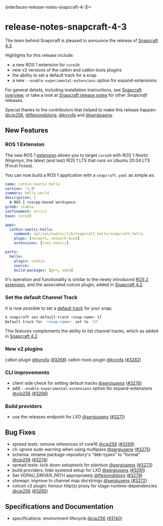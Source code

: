 (interfaces-release-notes-snapcraft-4-3)=
# release-notes-snapcraft-4-3

The team behind Snapcraft is pleased to announce the release of [Snapcraft 4.3](https://github.com/snapcore/snapcraft/releases/tag/4.3). 

Highlights for this release include:
* a new ROS 1 extension for `core20`
* new v2 versions of the catkin and catkin-tools plugins
* the ability to set a default track for a snap
* a new  `--enable-experimental-extensions` option for expand-extensions

For general details, including installation instructions, see [Snapcraft overview](https://forum.snapcraft.io/t/snapcraft-overview/8940), or take a look at [Snapcraft release notes](https://forum.snapcraft.io/t/snapcraft-release-notes/10721) for other  *Snapcraft*  releases.

Special thanks to the contributors that helped to make this release happen: [@cjp256](https://github.com/cjp256), [@flexiondotorg](https://github.com/flexiondotorg), [@kyrofa](https://github.com/kyrofa) and [@sergiusens](https://github.com/sergiusens).

## New Features

### ROS 1 Extension

The new ROS 1 [extension](/) allows you to target `core20` with ROS 1 _Noetic Ninjemys_, the latest (and last) ROS 1 LTS that runs on Ubuntu 20.04 LTS (Focal Fossa).

You can now build a ROS 1 application with a  `snapcraft.yaml`  as simple as:

```yaml
name: catkin-noetic-hello
version: "1.0"
summary: hello world
description: |
  A ROS 1 roscpp-based workspace.
grade: stable
confinement: strict
base: core20

apps:
  catkin-noetic-hello:
    command: opt/ros/noetic/lib/snapcraft_hello/snapcraft_hello
    plugs: [network, network-bind]
    extensions: [ros1-noetic]

parts:
  hello:
    plugin: catkin
    source: .
    build-packages: [g++, make]
```

It's operation and functionality is similar to the newly introduced [ROS 2 extension](/), and the associated colcon plugin, added in [Snapcraft 4.2](/interfaces/release-notes-snapcraft-4-2).

### Set the default Channel Track

It is now possible to set a [default track](/) for your snap: 

```bash
$ snapcraft set-default-track <snap-name> 17
Default track for '<snap-name>' set to '17'
```

This features complements the ability to list channel tracks, which as added in [Snapcraft 4.2](/interfaces/release-notes-snapcraft-4-2).

### New v2 plugins

catkin plugin [@kyrofa](https://github.com/kyrofa) ([#3268](https://github.com/snapcore/snapcraft/pull/3268))
catkin-tools plugin [@kyrofa](https://github.com/kyrofa) ([#3282](https://github.com/snapcore/snapcraft/pull/3282))

### CLI improvements

* client side check for setting default tracks [@sergiusens](https://github.com/sergiusens) ([#3278](https://github.com/snapcore/snapcraft/pull/3278))
* add `--enable-experimental-extensions` option for expand-extensions [@cjp256](https://github.com/cjp256) ([#3266](https://github.com/snapcore/snapcraft/pull/3266))

### Build providers

* use the releases endpoint for LXD [@sergiusens](https://github.com/sergiusens) ([#3271](https://github.com/snapcore/snapcraft/pull/3271))

## Bug Fixes

* spread tests: remove references of core16 [@cjp256](https://github.com/cjp256) ([#3269](https://github.com/snapcore/snapcraft/pull/3269))
* cli: ignore sudo warning when using multipass [@sergiusens](https://github.com/sergiusens) ([#3275](https://github.com/snapcore/snapcraft/pull/3275))
* schema: rename package-repository's "deb-types" to "format" [@cjp256](https://github.com/cjp256) ([#3274](https://github.com/snapcore/snapcraft/pull/3274))
* spread tests: lock down setuptools for plainbox [@sergiusens](https://github.com/sergiusens) ([#3273](https://github.com/snapcore/snapcraft/pull/3273))
* build providers: hide systemd setup for LXD [@sergiusens](https://github.com/sergiusens) ([#3281](https://github.com/snapcore/snapcraft/pull/3281))
* Set VDPAU_DRIVER_PATH appropriately [@flexiondotorg](https://github.com/flexiondotorg) ([#3279](https://github.com/snapcore/snapcraft/pull/3279))
* storeapi: improve to channel map docstrings [@sergiusens](https://github.com/sergiusens) ([#3272](https://github.com/snapcore/snapcraft/pull/3272))
* colcon v2 plugin: honour http(s) proxy for stage-runtime-dependencies [@cjp256](https://github.com/cjp256) ([#3265](https://github.com/snapcore/snapcraft/pull/3265))

## Specifications and Documentation

* specifications: environment lifecycle [@cjp256](https://github.com/cjp256) ([#3140](https://github.com/snapcore/snapcraft/pull/3140))

